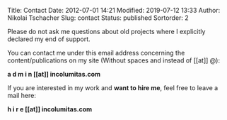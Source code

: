Title: Contact
Date: 2012-07-01 14:21
Modified: 2019-07-12 13:33
Author: Nikolai Tschacher
Slug: contact
Status: published
Sortorder: 2

Please do not ask me questions about old projects where I explicitly 
declared my end of support.

You can contact me under this email address concerning the
content/publications on my site (Without spaces and instead of [[at]]
@):

**a d m i n [[at]] incolumitas.com**

If you are interested in my work and **want to hire me**, feel free to leave
a mail here:

**h i r e [[at]] incolumitas.com**
